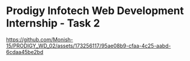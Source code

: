 # Prodigy Infotech Web Development Internship - Task 2
https://github.com/Monish-15/PRODIGY_WD_02/assets/173256117/95ae08b9-cfaa-4c25-aabd-6cdaa45be2bd
